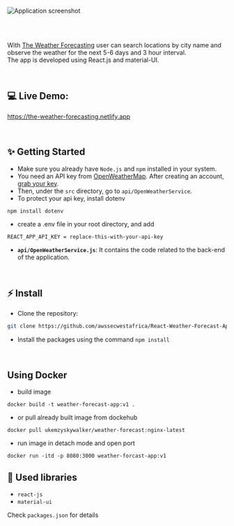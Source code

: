 ![Application screenshot](./public/screenshot2.JPG)

<br/>
<br/>

With [The Weather Forecasting](https://the-weather-forecasting.netlify.app) user can search locations by city name and observe the weather for the next 5-6 days and 3 hour interval.
<br />
The app is developed using React.js and material-UI.

<br/>

## 💻 Live Demo:

https://the-weather-forecasting.netlify.app

<br/>

## ✨ Getting Started

- Make sure you already have `Node.js` and `npm` installed in your system.
- You need an API key from [OpenWeatherMap](https://openweathermap.org/). After creating an account, [grab your key](https://home.openweathermap.org/api_keys).
- Then, under the `src` directory, go to `api/OpenWeatherService`.
- To protect your api key, install dotenv 
``` 
npm install dotenv
```
- create a .env file in your root directory, and add 
```
REACT_APP_API_KEY = replace-this-with-your-api-key
```
  - **`api/OpenWeatherService.js`**: It contains the code related to the back-end of the application.

<br/>

## ⚡ Install

- Clone the repository:

```bash
git clone https://github.com/awssecwestafrica/React-Weather-Forecast-App.git

```

- Install the packages using the command `npm install`

<br/>

## Using Docker
- build image
```
docker build -t weather-forecast-app:v1 .
```
- or pull already built image from dockehub
```
docker pull ukemzyskywalker/weather-forecast:nginx-latest
```
- run image in detach mode and open port
```
docker run -itd -p 8080:3000 weather-forcast-app:v1
```

## 📙 Used libraries

- `react-js`
- `material-ui`

Check `packages.json` for details

<!-- <br/>

## 📄 Todos

- [ ] Styled-components
- [ ] Convert the entire project to TypeScript
- [ ] Unit Testing
- [ ] On launch, find user location weather by utilizing GeolocationAPI/GEOCODING
- [ ] Celcius/Fahrenheit conversion
- [ ] Dark/Light Mode

<br/>
Thank You ☺ -->
